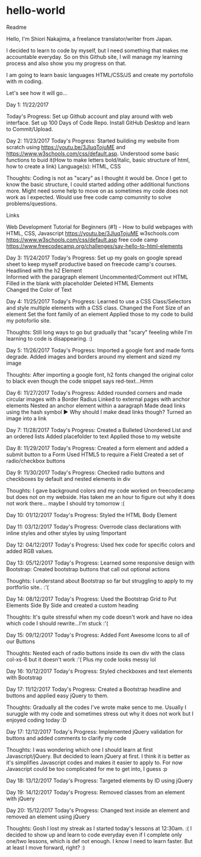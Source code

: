 # hello-world
Readme

Hello, I'm Shiori Nakajima, a freelance translator/writer from Japan.

I decided to learn to code by myself, but I need something that makes me accountable everyday.
So on this Github site, I will manage my learning process and also show you my progress on that.

I am going to learn basic languages HTML/CSS/JS and create my portofolio with m coding. 

Let's see how it will go...



Day 1: 11/22/2017

Today's Progress:
Set up Github account and play around with web interface.
Set up 100 Days of Code Repo.
Install GitHub Desktop and learn to Commit/Upload.


Day 2: 11/23/2017
Today's Progress:
Started building my website from scratch using https://youtu.be/3JluqTojuME and https://www.w3schools.com/css/default.asp. 
Understood some basic functions to buid it(How to make letters bold/italic, basic structure of html, how to create a link)
Language(s): HTML, CSS

Thoughts: Coding is not as "scary" as I thought it would be. Once I get to know the basic structure, 
I could started adding other additional functions more. Might need some help to move on 
as sometimes my code does not work as I expected. Would use free code camp comunnity to solve problems/questions.

Links

Web Development Tutorial for Beginners (#1) - How to build webpages with HTML, CSS, Javascript https://youtu.be/3JluqTojuME
w3schools.com https://www.w3schools.com/css/default.asp
free code camp https://www.freecodecamp.org/challenges/say-hello-to-html-elements


Day 3: 11/24/2017
Today's Progress:
Set up my goals on google spread sheet to keep myself productive based on freecode camp's courses.
Headlined with the h2 Element	
Informed with the paragraph element	
Uncommented/Comment out HTML		
Filled in the blank with placeholder 
Deleted HTML Elements	
Changed the Color of Text

Day 4: 11/25/2017
Today's Progress:
Learned to use a CSS Class/Selectors and style multiple elements with a CSS class.
Changed the Font Size of an element 
Set the font family of an element
Applied those to my code to build my potoforlio site. 


Thoughts: Still long ways to go but gradually that "scary" feeeling while I'm learning to code is disappearing. :) 

Day 5: 11/26/2017
Today's Progress:
Imported a google font and made fonts degrade. 
Added images and borders around my element and sized my image


Thoughts: After importing a google font, h2 fonts changed the original color to black 
even though the code snippet says red-text...Hmm

Day 6: 11/27/2017
Today's Progress:
Added rounded corners and made circular images with a Border Radius
Linked to external pages with anchor elements
Nested an anchor element within a aaragraph
Made dead links using the hash symbol ▶︎ Why should I make dead links though?
Turned an image into a link

Day 7: 11/28/2017
Today's Progress:
Created a Bulleted Unordered List and an ordered lists
Added placefolder to text
Applied those to my website 

Day 8: 11/29/2017
Today's Progress:
Created a form element and added a submit button to a Form
Used HTML5 to require a Field 
Created a set of radio/checkbox buttons


Day 9: 11/30/2017
Today's Progress:
Checked radio buttons and checkboxes by default and nested elements in div 

Thoughts: I gave background colors and my code worked on freecodecamp but does not on my webside. Has taken me an hour to figure out why it does not work there... maybe I should try tomorrow :( 

Day 10: 01/12/2017
Today's Progress:
Styled the HTML Body Element

Day 11: 03/12/2017
Today's Progress:
Overrode class declarations with inline styles and other styles by using !Important

Day 12: 04/12/2017
Today's Progress:
Used hex code for specific colors and added RGB values. 

Day 13: 05/12/2017
Today's Progress:
Learned some responsive design with Bootstrap: Created bootstrap buttons that call out optional actions

Thoughts: I understand about Bootstrap so far but struggling to apply to my portforlio site.. :'( 

Day 14: 08/12/2017
Today's Progress:
Used the Bootstrap Grid to Put Elements Side By Side and created a custom heading

Thoughts: It's quite stressful when my code doesn't work and have no idea which code I should rewrite...I'm stuck :'( 

Day 15: 09/12/2017
Today's Progress:
Added Font Awesome Icons to all of our Buttons

Thoughts: Nested each of radio buttons inside its own div with the class col-xs-6 but it doesn't work :'( Plus my code looks messy lol 


Day 16: 10/12/2017
Today's Progress:
Styled checkboxes and text elements with Bootstrap  

Day 17: 11/12/2017
Today's Progress:
Created a Bootstrap headline and buttons and applied easy jQuery to them. 

Thoughts: Gradually all the codes I've wrote make sence to me. Usually I suruggle with my code and sometimes stress out why it does not work but I enjoyed coding today :D 

Day 17: 12/12/2017
Today's Progress:
Implemented jQuery validation for buttons and added comments to clarify my code

Thoughts: I was wondering which one I should learn at first Javascript/jQuery. But decided to learn jQuery at first. I think it is better as it's simplifies Javascript codes and makes it easier to apply to. For now Javascript could be too complicated for me to get into, I guess :p 

Day 18: 13/12/2017
Today's Progress:
Targeted elements by ID using jQuery

Day 19: 14/12/2017
Today's Progress:
Removed classes from an element with jQuery


Day 20: 15/12/2017
Today's Progress:
Changed text inside an element and removed an element using jQuery

Thoughts: Gosh I lost my streak as I started today's lessons at 12:30am. :( I decided to show up and learn to code everyday even if I complete only one/two lessons, which is def not enough. I know I need to learn faster. But at least I move forward, right? :)  
